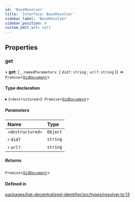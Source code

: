 ```yaml
---
id: 'BaseResolver'
title: 'Interface: BaseResolver'
sidebar_label: 'BaseResolver'
sidebar_position: 0
custom_edit_url: null
---
```


## Properties

### get

• **get**: (`__namedParameters`: { `did?`: `string` ; `url?`: `string` }) => `Promise`<[`DidDocument`](DidDocument.md)\>

#### Type declaration

▸ (`«destructured»`): `Promise`<[`DidDocument`](DidDocument.md)\>

##### Parameters

| Name             | Type     |
| :--------------- | :------- |
| `«destructured»` | `Object` |
| › `did?`         | `string` |
| › `url?`         | `string` |

##### Returns

`Promise`<[`DidDocument`](DidDocument.md)\>

#### Defined in

[packages/lisk-decentralized-identifier/src/types/resolver.ts:13](https://github.com/aldhosutra/lisk-did/blob/6db44d1/packages/lisk-decentralized-identifier/src/types/resolver.ts#L13)
